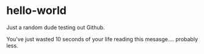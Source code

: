 # hello-world

Just a random dude testing out Github.

You've just wasted 10 seconds of your life reading this mesasge.... probably less.
